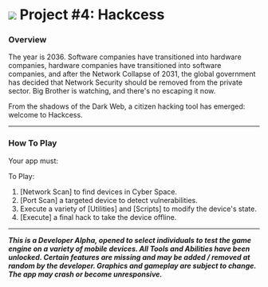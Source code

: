 # ![](https://ga-dash.s3.amazonaws.com/production/assets/logo-9f88ae6c9c3871690e33280fcf557f33.png) Project #4: Hackcess

### Overview

The year is 2036. Software companies have transitioned into hardware companies, hardware companies have transitioned into software companies, and after the Network Collapse of 2031, the global government has decided that Network Security should be removed from the private sector. Big Brother is watching, and there's no escaping it now.

From the shadows of the Dark Web, a citizen hacking tool has emerged: welcome to Hackcess. 

---

### How To Play

Your app must:

To Play: 
1. [Network Scan] to find devices in Cyber Space.
2. [Port Scan] a targeted device to detect vulnerabilities.
3. Execute a variety of [Utilities] and [Scripts] to modify the device's state.
4. [Execute] a final hack to take the device offline.


---

***This is a Developer Alpha, opened to select individuals to test the game engine on a variety of mobile devices. All Tools and Abilities have been unlocked. Certain features are missing and may be added / removed at random by the developer. Graphics and gameplay are subject to change. The app may crash or become unresponsive.***
